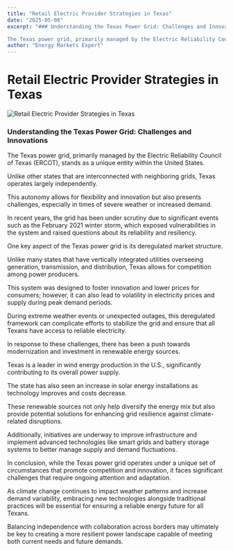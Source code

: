 ```yaml
---
title: "Retail Electric Provider Strategies in Texas"
date: "2025-05-08"
excerpt: "### Understanding the Texas Power Grid: Challenges and Innovations

The Texas power grid, primarily managed by the Electric Reliability Council of ..."
author: "Energy Markets Expert"
---
```


# Retail Electric Provider Strategies in Texas

![Retail Electric Provider Strategies in Texas](https://cdk-hnb659fds-assets-039612890387-eu-west-1.s3.eu-west-1.amazonaws.com/Retail-Electric-Provider-Strategies-in-Texas.jpg)

### Understanding the Texas Power Grid: Challenges and Innovations

The Texas power grid, primarily managed by the Electric Reliability Council of Texas (ERCOT), stands as a unique entity within the United States.

Unlike other states that are interconnected with neighboring grids, Texas operates largely independently.

This autonomy allows for flexibility and innovation but also presents challenges, especially in times of severe weather or increased demand.

In recent years, the grid has been under scrutiny due to significant events such as the February 2021 winter storm, which exposed vulnerabilities in the system and raised questions about its reliability and resiliency.

One key aspect of the Texas power grid is its deregulated market structure.

Unlike many states that have vertically integrated utilities overseeing generation, transmission, and distribution, Texas allows for competition among power producers.

This system was designed to foster innovation and lower prices for consumers; however, it can also lead to volatility in electricity prices and supply during peak demand periods.

During extreme weather events or unexpected outages, this deregulated framework can complicate efforts to stabilize the grid and ensure that all Texans have access to reliable electricity.

In response to these challenges, there has been a push towards modernization and investment in renewable energy sources.

Texas is a leader in wind energy production in the U.S., significantly contributing to its overall power supply.

The state has also seen an increase in solar energy installations as technology improves and costs decrease.

These renewable sources not only help diversify the energy mix but also provide potential solutions for enhancing grid resilience against climate-related disruptions.

Additionally, initiatives are underway to improve infrastructure and implement advanced technologies like smart grids and battery storage systems to better manage supply and demand fluctuations.

In conclusion, while the Texas power grid operates under a unique set of circumstances that promote competition and innovation, it faces significant challenges that require ongoing attention and adaptation.

As climate change continues to impact weather patterns and increase demand variability, embracing new technologies alongside traditional practices will be essential for ensuring a reliable energy future for all Texans.

Balancing independence with collaboration across borders may ultimately be key to creating a more resilient power landscape capable of meeting both current needs and future demands.
